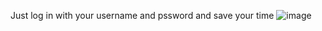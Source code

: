 Just log in with your username and pssword and save your time
![image](https://github.com/yeasin-repos/IG-Gui/assets/156492489/62944e14-c2cb-4390-a4aa-9f880db44c91)

